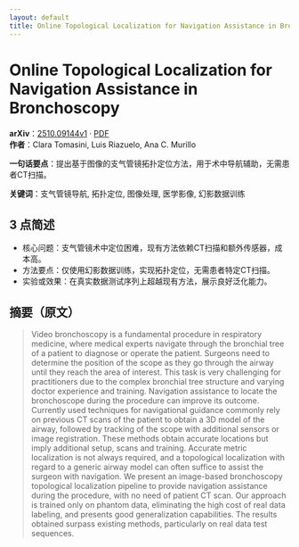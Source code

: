 ```yaml
---
layout: default
title: Online Topological Localization for Navigation Assistance in Bronchoscopy
---
```


# Online Topological Localization for Navigation Assistance in Bronchoscopy
**arXiv**：[2510.09144v1](https://arxiv.org/abs/2510.09144) · [PDF](https://arxiv.org/pdf/2510.09144.pdf)  
**作者**：Clara Tomasini, Luis Riazuelo, Ana C. Murillo  

**一句话要点**：提出基于图像的支气管镜拓扑定位方法，用于术中导航辅助，无需患者CT扫描。

**关键词**：支气管镜导航, 拓扑定位, 图像处理, 医学影像, 幻影数据训练

## 3 点简述
- 核心问题：支气管镜术中定位困难，现有方法依赖CT扫描和额外传感器，成本高。
- 方法要点：仅使用幻影数据训练，实现拓扑定位，无需患者特定CT扫描。
- 实验或效果：在真实数据测试序列上超越现有方法，展示良好泛化能力。

## 摘要（原文）

> Video bronchoscopy is a fundamental procedure in respiratory medicine, where
> medical experts navigate through the bronchial tree of a patient to diagnose or
> operate the patient. Surgeons need to determine the position of the scope as
> they go through the airway until they reach the area of interest. This task is
> very challenging for practitioners due to the complex bronchial tree structure
> and varying doctor experience and training. Navigation assistance to locate the
> bronchoscope during the procedure can improve its outcome. Currently used
> techniques for navigational guidance commonly rely on previous CT scans of the
> patient to obtain a 3D model of the airway, followed by tracking of the scope
> with additional sensors or image registration. These methods obtain accurate
> locations but imply additional setup, scans and training. Accurate metric
> localization is not always required, and a topological localization with regard
> to a generic airway model can often suffice to assist the surgeon with
> navigation. We present an image-based bronchoscopy topological localization
> pipeline to provide navigation assistance during the procedure, with no need of
> patient CT scan. Our approach is trained only on phantom data, eliminating the
> high cost of real data labeling, and presents good generalization capabilities.
> The results obtained surpass existing methods, particularly on real data test
> sequences.

